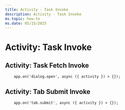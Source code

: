 ```yaml
---
title: Activity - Task Invoke
description: Activity - Task Invoke
ms.topic: how-to
ms.date: 05/15/2025
---
```


# Activity: Task Invoke

## Activity: Task Fetch Invoke


```
    app.on('dialog.open', async ({ activity }) > {});
```

## Activity: Tab Submit Invoke

```
    app.on('tab.submit', async ({ activity }) > {});
```

